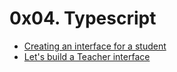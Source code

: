 # 0x04. Typescript

* [Creating an interface for a student](./task_0/js/main.ts)
* [Let's build a Teacher interface](./task_1/js/main.ts)
  